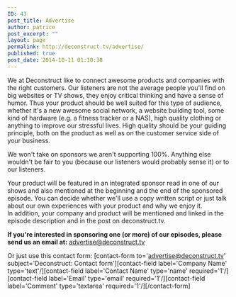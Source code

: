 ```yaml
---
ID: 43
post_title: Advertise
author: patrice
post_excerpt: ""
layout: page
permalink: http://deconstruct.tv/advertise/
published: true
post_date: 2014-10-11 01:10:38
---
```

We at Deconstruct like to connect awesome products and companies with the right customers. Our listeners are not the average people you'll find on big websites or TV shows, they enjoy critical thinking and have a sense of humor. Thus your product should be well suited for this type of audience, whether it's a new awesome social network, a website building tool, some kind of hardware (e.g. a fitness tracker or a NAS), high quality clothing or anything to improve our stressful lives. High quality should be your guiding principle, both on the product as well as on the customer service side of your business.

We won't take on sponsors we aren't supporting 100%. Anything else wouldn't be fair to you (because our listeners would probably sense it) or to our listeners.

Your product will be featured in an integrated sponsor read in one of our shows and also mentioned at the beginning and the end of the sponsored episode. You can decide whether we'll use a copy written script or just talk about our own experiences with your product and why we enjoy it.  
In addition, your company and product will be mentioned and linked in the episode description and in the post on deconstruct.tv.

**If you're interested in sponsoring one (or more) of our episodes, please send us an email at:** [advertise@deconstruct.tv](mailto:advertise@deconstruct.tv)  

Or just use this contact form:
[contact-form to='advertise@deconstruct.tv' subject='Deconstruct: Contact form'][contact-field label='Company Name' type='text'/][contact-field label='Contact Name' type='name' required='1'/][contact-field label='Email' type='email' required='1'/][contact-field label='Comment' type='textarea' required='1'/][/contact-form]